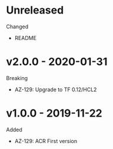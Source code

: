 # Unreleased
Changed
  * README

# v2.0.0 - 2020-01-31

Breaking
  * AZ-129: Upgrade to TF 0.12/HCL2


# v1.0.0 - 2019-11-22

Added
  * AZ-129: ACR First version
